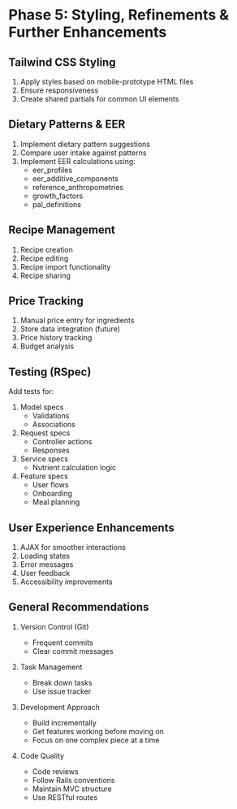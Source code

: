 # Phase 5: Styling, Refinements & Further Enhancements

## Tailwind CSS Styling

1. Apply styles based on mobile-prototype HTML files
2. Ensure responsiveness
3. Create shared partials for common UI elements

## Dietary Patterns & EER

1. Implement dietary pattern suggestions
2. Compare user intake against patterns
3. Implement EER calculations using:
   - eer_profiles
   - eer_additive_components
   - reference_anthropometries
   - growth_factors
   - pal_definitions

## Recipe Management

1. Recipe creation
2. Recipe editing
3. Recipe import functionality
4. Recipe sharing

## Price Tracking

1. Manual price entry for ingredients
2. Store data integration (future)
3. Price history tracking
4. Budget analysis

## Testing (RSpec)

Add tests for:
1. Model specs
   - Validations
   - Associations
2. Request specs
   - Controller actions
   - Responses
3. Service specs
   - Nutrient calculation logic
4. Feature specs
   - User flows
   - Onboarding
   - Meal planning

## User Experience Enhancements

1. AJAX for smoother interactions
2. Loading states
3. Error messages
4. User feedback
5. Accessibility improvements

## General Recommendations

1. Version Control (Git)
   - Frequent commits
   - Clear commit messages

2. Task Management
   - Break down tasks
   - Use issue tracker

3. Development Approach
   - Build incrementally
   - Get features working before moving on
   - Focus on one complex piece at a time

4. Code Quality
   - Code reviews
   - Follow Rails conventions
   - Maintain MVC structure
   - Use RESTful routes 